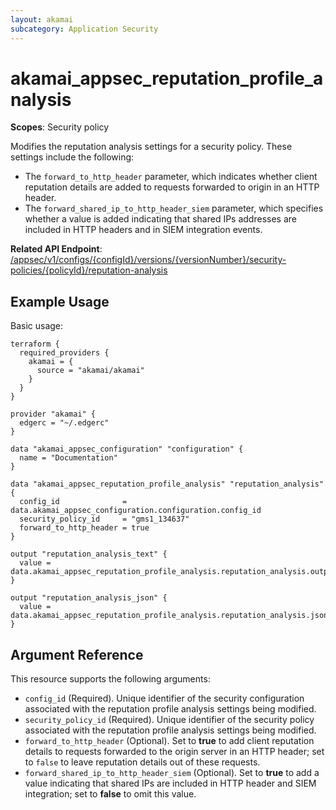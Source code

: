 ```yaml
---
layout: akamai
subcategory: Application Security
---
```


# akamai_appsec_reputation_profile_analysis

**Scopes**: Security policy

Modifies the reputation analysis settings for a security policy. These settings include the following:

- The `forward_to_http_header` parameter, which indicates whether client reputation details are added to requests forwarded to origin in an HTTP header.
- The `forward_shared_ip_to_http_header_siem` parameter, which specifies whether a value is added indicating that shared IPs addresses are included in HTTP headers and in SIEM integration events.

**Related API Endpoint**: [/appsec/v1/configs/{configId}/versions/{versionNumber}/security-policies/{policyId}/reputation-analysis](https://techdocs.akamai.com/application-security/reference/put-reputation-analysis)

## Example Usage

Basic usage:

```
terraform {
  required_providers {
    akamai = {
      source = "akamai/akamai"
    }
  }
}

provider "akamai" {
  edgerc = "~/.edgerc"
}

data "akamai_appsec_configuration" "configuration" {
  name = "Documentation"
}

data "akamai_appsec_reputation_profile_analysis" "reputation_analysis" {
  config_id              = data.akamai_appsec_configuration.configuration.config_id
  security_policy_id     = "gms1_134637"
  forward_to_http_header = true
}

output "reputation_analysis_text" {
  value = data.akamai_appsec_reputation_profile_analysis.reputation_analysis.output_text
}

output "reputation_analysis_json" {
  value = data.akamai_appsec_reputation_profile_analysis.reputation_analysis.json
}
```

## Argument Reference

This resource supports the following arguments:

- `config_id` (Required). Unique identifier of the security configuration associated with the reputation profile analysis settings being modified.
- `security_policy_id` (Required). Unique identifier of the security policy associated with the reputation profile analysis settings being modified.
- `forward_to_http_header` (Optional). Set to **true** to add client reputation details to requests forwarded to the origin server in an HTTP header; set to `false` to leave reputation details out of these requests.
- `forward_shared_ip_to_http_header_siem` (Optional). Set to **true** to add a value indicating that shared IPs are included in HTTP header and SIEM integration; set to **false** to omit this value.